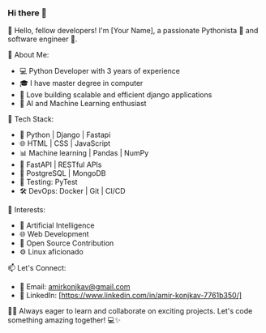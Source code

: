 ### Hi there 👋
👋 Hello, fellow developers! I'm [Your Name], a passionate Pythonista 🐍 and software engineer 🚀.

🌟 About Me:
- 💻 Python Developer with 3 years of experience
- 🎓 I have master degree in computer
- 🚀 Love building scalable and efficient django applications
- 🤖 AI and Machine Learning enthusiast

🔧 Tech Stack:
- 🐍 Python | Django | Fastapi
- 🌐 HTML | CSS | JavaScript
- 📊 Machine learning | Pandas | NumPy
- 🚀 FastAPI | RESTful APIs
- 🐘 PostgreSQL | MongoDB
- 🧪 Testing: PyTest
- 🛠 DevOps: Docker | Git | CI/CD

🌈 Interests:
- 🤖 Artificial Intelligence
- 🌐 Web Development
- 🚀 Open Source Contribution
- ⚙️ Linux aficionado

📫 Let's Connect:
- 📧 Email: amirkonjkav@gmail.com
- 🔗 LinkedIn: [https://www.linkedin.com/in/amir-konjkav-7761b350/]


👨‍💻 Always eager to learn and collaborate on exciting projects. Let's code something amazing together! 💻✨

<!--
**amirknj/amirknj** is a ✨ _special_ ✨ repository because its `README.md` (this file) appears on your GitHub profile.

Here are some ideas to get you started:

- 🔭 I’m currently working on ...
- 🌱 I’m currently learning ...
- 👯 I’m looking to collaborate on ...
- 🤔 I’m looking for help with ...
- 💬 Ask me about ...
- 📫 How to reach me: ...
- 😄 Pronouns: ...
- ⚡ Fun fact: ...
-->
